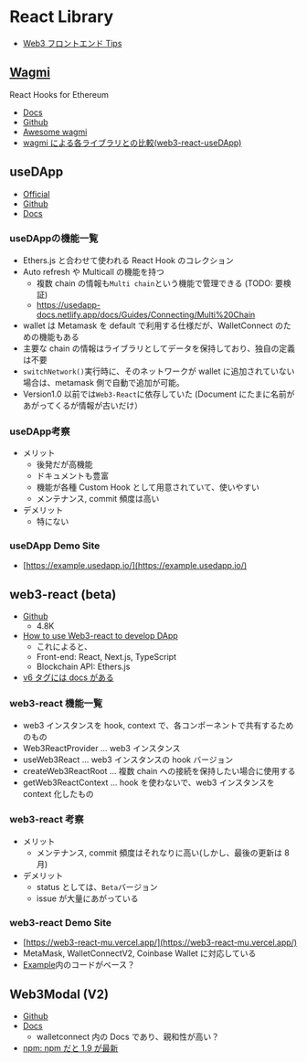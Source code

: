 # React Library

- [Web3 フロントエンド Tips](https://zenn.dev/yujiym/articles/web3-frontent-tips)

## [Wagmi](./wagmi.md)

React Hooks for Ethereum

- [Docs](https://wagmi.sh/)
- [Github](https://github.com/wagmi-dev/wagmi)
- [Awesome wagmi](https://github.com/wagmi-dev/awesome-wagmi)
- [wagmi による各ライブラリとの比較(web3-react-useDApp)](https://wagmi.sh/react/comparison)

## useDApp

- [Official](https://usedapp.io/)
- [Github](https://github.com/TrueFiEng/useDApp)
- [Docs](https://usedapp-docs.netlify.app/docs/)

### useDAppの機能一覧

- Ethers.js と合わせて使われる React Hook のコレクション
- Auto refresh や Multicall の機能を持つ
  - 複数 chain の情報も`Multi chain`という機能で管理できる (TODO: 要検証)
  - <https://usedapp-docs.netlify.app/docs/Guides/Connecting/Multi%20Chain>
- wallet は Metamask を default で利用する仕様だが、WalletConnect のための機能もある
- 主要な chain の情報はライブラリとしてデータを保持しており、独自の定義は不要
- `switchNetwork()`実行時に、そのネットワークが wallet に追加されていない場合は、metamask 側で自動で追加が可能。
- Version1.0 以前では`Web3-React`に依存していた (Document にたまに名前があがってくるが情報が古いだけ）

### useDApp考察

- メリット
  - 後発だが高機能
  - ドキュメントも豊富
  - 機能が各種 Custom Hook として用意されていて、使いやすい
  - メンテナンス, commit 頻度は高い
- デメリット
  - 特にない

### useDApp Demo Site

- [https://example.usedapp.io/](https://example.usedapp.io/)

## web3-react (beta)

- [Github](https://github.com/Uniswap/web3-react)
  - 4.8K
- [How to use Web3-react to develop DApp](https://dev.to/yakult/how-to-use-web3-react-to-develop-dapp-1cgn)
  - これによると、
  - Front-end: React, Next.js, TypeScript
  - Blockchain API: Ethers.js
- [v6 タグには docs がある](https://github.com/Uniswap/web3-react/tree/v6/docs)

### web3-react 機能一覧

- web3 インスタンスを hook, context で、各コンポーネントで共有するためのもの
- Web3ReactProvider … web3 インスタンス
- useWeb3React … web3 インスタンスの hook バージョン
- createWeb3ReactRoot … 複数 chain への接続を保持したい場合に使用する
- getWeb3ReactContext … hook を使わないで、web3 インスタンスを context 化したもの

### web3-react 考察

- メリット
  - メンテナンス, commit 頻度はそれなりに高い(しかし、最後の更新は 8 月)
- デメリット
  - status としては、`Beta`バージョン
  - issue が大量にあがっている

### web3-react Demo Site

- [https://web3-react-mu.vercel.app/](https://web3-react-mu.vercel.app/)
- MetaMask, WalletConnectV2, Coinbase Wallet に対応している
- [Example](https://github.com/Uniswap/web3-react/tree/main/example)内のコードがベース？

## Web3Modal (V2)

- [Github](https://github.com/WalletConnect/web3modal)
- [Docs](https://docs.walletconnect.com/2.0/web3modal/react/installation)
  - walletconnect 内の Docs であり、親和性が高い？
- [npm: npm だと 1.9 が最新](https://www.npmjs.com/package/web3modal)
